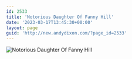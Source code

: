 ```yaml
---
id: 2533
title: 'Notorious Daughter Of Fanny Hill'
date: '2023-03-17T13:45:30+00:00'
layout: page
guid: 'http://new.andydixon.com/?page_id=2533'
---
```


![Notorious Daughter Of Fanny Hill](https://i0.wp.com/assets.g8x2.ldn.idrivee2-23.com/posters/Notorious%20Daughter%20Of%20Fanny%20Hill%2001.jpg?w=1200&ssl=1 "Notorious Daughter Of Fanny Hill")